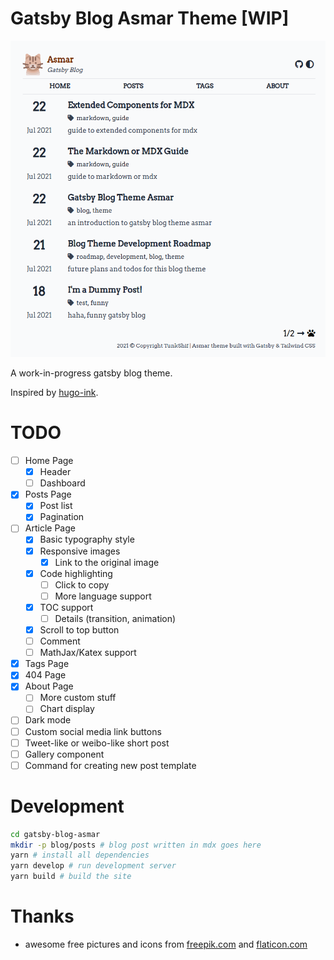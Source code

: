# Gatsby Blog Asmar Theme [WIP]

![homepage-desktop](docs/img/desktop.png)

A work-in-progress gatsby blog theme.

Inspired by [hugo-ink][0].

# TODO

- [ ] Home Page
  - [x] Header
  - [ ] Dashboard
- [x] Posts Page
  - [x] Post list
  - [x] Pagination
- [ ] Article Page
  - [x] Basic typography style
  - [x] Responsive images
    - [x] Link to the original image
  - [x] Code highlighting
    - [ ] Click to copy
    - [ ] More language support
  - [x] TOC support
    - [ ] Details (transition, animation)
  - [x] Scroll to top button
  - [ ] Comment
  - [ ] MathJax/Katex support
- [x] Tags Page
- [x] 404 Page
- [x] About Page
  - [ ] More custom stuff
  - [ ] Chart display
- [ ] Dark mode
- [ ] Custom social media link buttons
- [ ] Tweet-like or weibo-like short post
- [ ] Gallery component
- [ ] Command for creating new post template

# Development

```sh
cd gatsby-blog-asmar
mkdir -p blog/posts # blog post written in mdx goes here
yarn # install all dependencies
yarn develop # run development server
yarn build # build the site
```

# Thanks

- awesome free pictures and icons from [freepik.com](https://www.freepik.com/) and [flaticon.com](https://www.flaticon.com/)

[0]: https://github.com/knadh/hugo-ink